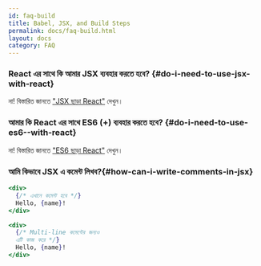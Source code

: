 ```yaml
---
id: faq-build
title: Babel, JSX, and Build Steps
permalink: docs/faq-build.html
layout: docs
category: FAQ
---
```


### React এর সাথে কি আমার JSX ব্যবহার করতে হবে? {#do-i-need-to-use-jsx-with-react}

না! বিস্তারিত জানতে ["JSX ছাড়া React"](/docs/react-without-jsx.html) দেখুন।

### আমার কি React এর সাথে ES6 (+) ব্যবহার করতে হবে? {#do-i-need-to-use-es6--with-react}

না! বিস্তারিত জানতে  ["ES6 ছাড়া React"](/docs/react-without-es6.html) দেখুন।

### আমি কিভাবে JSX এ কমেন্ট লিখব?{#how-can-i-write-comments-in-jsx}

```jsx
<div>
  {/* এখানে কমেন্ট হবে */}
  Hello, {name}!
</div>
```

```jsx
<div>
  {/* Multi-line কমেন্টের জন্যও
  এটি কাজ করে */}
  Hello, {name}! 
</div>
```
